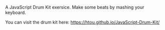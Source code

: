 A JavaScript Drum Kit exersice. Make some beats by mashing your keyboard.

You can visit the drum kit here: https://htou.github.io/JavaScript-Drum-Kit/


